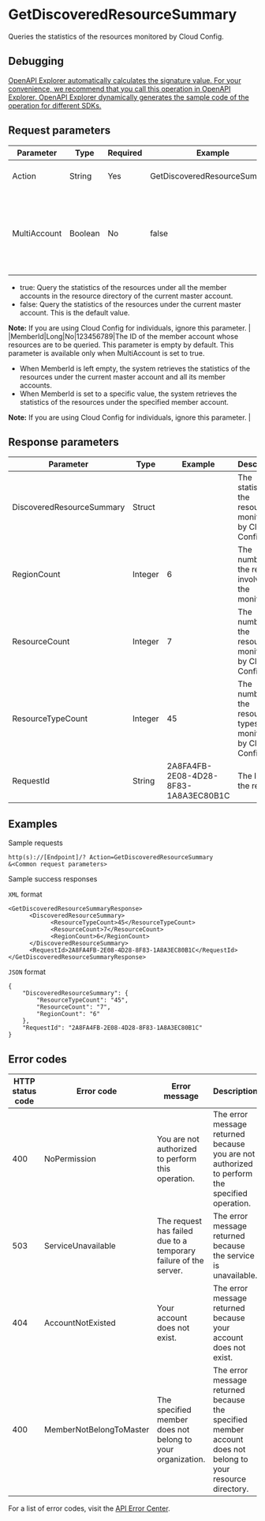 # GetDiscoveredResourceSummary

Queries the statistics of the resources monitored by Cloud Config.

## Debugging

[OpenAPI Explorer automatically calculates the signature value. For your convenience, we recommend that you call this operation in OpenAPI Explorer. OpenAPI Explorer dynamically generates the sample code of the operation for different SDKs.](https://api.aliyun.com/#product=Config&api=GetDiscoveredResourceSummary&type=RPC&version=2019-01-08)

## Request parameters

|Parameter|Type|Required|Example|Description|
|---------|----|--------|-------|-----------|
|Action|String|Yes|GetDiscoveredResourceSummary|The operation that you want to perform. Set the value to GetDiscoveredResourceSummary. |
|MultiAccount|Boolean|No|false|Specifies whether to query the statistics of the resources, including the numbers of monitored resource types, monitored resources, and involved regions, under the member accounts of the current master account. Valid values:

-   true: Query the statistics of the resources under all the member accounts in the resource directory of the current master account.
-   false: Query the statistics of the resources under the current master account. This is the default value.

**Note:** If you are using Cloud Config for individuals, ignore this parameter. |
|MemberId|Long|No|123456789|The ID of the member account whose resources are to be queried. This parameter is empty by default. This parameter is available only when MultiAccount is set to true.

-   When MemberId is left empty, the system retrieves the statistics of the resources under the current master account and all its member accounts.
-   When MemberId is set to a specific value, the system retrieves the statistics of the resources under the specified member account.

**Note:** If you are using Cloud Config for individuals, ignore this parameter. |

## Response parameters

|Parameter|Type|Example|Description|
|---------|----|-------|-----------|
|DiscoveredResourceSummary|Struct| |The statistics of the resources monitored by Cloud Config. |
|RegionCount|Integer|6|The number of the regions involved in the monitoring. |
|ResourceCount|Integer|7|The number of the resources monitored by Cloud Config. |
|ResourceTypeCount|Integer|45|The number of the resource types monitored by Cloud Config. |
|RequestId|String|2A8FA4FB-2E08-4D28-8F83-1A8A3EC80B1C|The ID of the request. |

## Examples

Sample requests

```
http(s)://[Endpoint]/? Action=GetDiscoveredResourceSummary
&<Common request parameters>
```

Sample success responses

`XML` format

```
<GetDiscoveredResourceSummaryResponse>
      <DiscoveredResourceSummary>
            <ResourceTypeCount>45</ResourceTypeCount>
            <ResourceCount>7</ResourceCount>
            <RegionCount>6</RegionCount>
      </DiscoveredResourceSummary>
      <RequestId>2A8FA4FB-2E08-4D28-8F83-1A8A3EC80B1C</RequestId>
</GetDiscoveredResourceSummaryResponse>
```

`JSON` format

```
{
    "DiscoveredResourceSummary": {
        "ResourceTypeCount": "45",
        "ResourceCount": "7",
        "RegionCount": "6"
    },
    "RequestId": "2A8FA4FB-2E08-4D28-8F83-1A8A3EC80B1C"
}
```

## Error codes

|HTTP status code|Error code|Error message|Description|
|----------------|----------|-------------|-----------|
|400|NoPermission|You are not authorized to perform this operation.|The error message returned because you are not authorized to perform the specified operation.|
|503|ServiceUnavailable|The request has failed due to a temporary failure of the server.|The error message returned because the service is unavailable.|
|404|AccountNotExisted|Your account does not exist.|The error message returned because your account does not exist.|
|400|MemberNotBelongToMaster|The specified member does not belong to your organization.|The error message returned because the specified member account does not belong to your resource directory.|

For a list of error codes, visit the [API Error Center](https://error-center.alibabacloud.com/status/product/Config).


